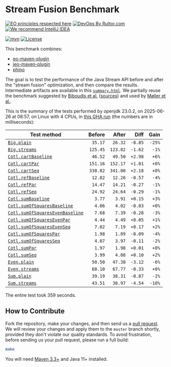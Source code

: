 # Stream Fusion Benchmark

[![EO principles respected here](https://www.elegantobjects.org/badge.svg)](https://www.elegantobjects.org)
[![DevOps By Rultor.com](https://www.rultor.com/b/objectionary/eo)](https://www.rultor.com/p/objectionary/eo)
[![We recommend IntelliJ IDEA](https://www.elegantobjects.org/intellij-idea.svg)](https://www.jetbrains.com/idea/)

[![mvn](https://github.com/objectionary/benchmark/actions/workflows/mvn.yml/badge.svg)](https://github.com/objectionary/benchmark/actions/workflows/mvn.yml)
[![License](https://img.shields.io/badge/license-MIT-green.svg)](LICENSE.txt)

This benchmark combines:

* [eo-maven-plugin](https://github.com/objectionary/eo)
* [jeo-maven-plugin](https://github.com/objectionary/jeo-maven-plugin)
* [phino](https://github.com/objectionary/phino)

The goal is to test the performance of the Java Stream API before
and after the "stream fusion" optimization, and then compare the results.
Intermediate artifacts are available in this
[`summary.html`](https://www.objectionary.com/benchmark/summary.html).
We partially reuse the benchmark suggested by
[Biboudis et al.](https://arxiv.org/abs/1406.6631)
([sources](https://github.com/biboudis/clashofthelambdas))
and used by
[Møller et al.](https://dl.acm.org/doi/abs/10.1145/3428236).

<!-- benchmark_begin -->
This is the summary of the tests performed
by openjdk 23.0.2, on 2025-06-26
at 08:57, on Linux with 4 CPUs,
in [this GHA run][benchmark-gha]
(the numbers are in milliseconds):

| Test method | Before | After | Diff | Gain |
| --- | --: | --: | --: | --: |
| [`Big.plain`](https://github.com/objectionary/benchmark/blob/master/src/main/java/org/eolang/benchmark/Big.java) | `35.17` | `26.32` | `-8.85` | `-25%` |
| [`Big.streams`](https://github.com/objectionary/benchmark/blob/master/src/main/java/org/eolang/benchmark/Big.java) | `125.45` | `123.82` | `-1.62` | `-1%` |
| [`Cotl.cartBaseline`](https://github.com/objectionary/benchmark/blob/master/src/main/java/org/eolang/benchmark/Cotl.java) | `46.52` | `49.50` | `+2.98` | `+6%` |
| [`Cotl.cartPar`](https://github.com/objectionary/benchmark/blob/master/src/main/java/org/eolang/benchmark/Cotl.java) | `151.16` | `152.17` | `+1.01` | `+0%` |
| [`Cotl.cartSeq`](https://github.com/objectionary/benchmark/blob/master/src/main/java/org/eolang/benchmark/Cotl.java) | `338.82` | `341.00` | `+2.18` | `+0%` |
| [`Cotl.refBaseline`](https://github.com/objectionary/benchmark/blob/master/src/main/java/org/eolang/benchmark/Cotl.java) | `12.82` | `12.26` | `-0.57` | `-4%` |
| [`Cotl.refPar`](https://github.com/objectionary/benchmark/blob/master/src/main/java/org/eolang/benchmark/Cotl.java) | `14.47` | `14.21` | `-0.27` | `-1%` |
| [`Cotl.refSeq`](https://github.com/objectionary/benchmark/blob/master/src/main/java/org/eolang/benchmark/Cotl.java) | `24.92` | `24.64` | `-0.29` | `-1%` |
| [`Cotl.sumBaseline`](https://github.com/objectionary/benchmark/blob/master/src/main/java/org/eolang/benchmark/Cotl.java) | `3.77` | `3.91` | `+0.15` | `+3%` |
| [`Cotl.sumOfSquaresBaseline`](https://github.com/objectionary/benchmark/blob/master/src/main/java/org/eolang/benchmark/Cotl.java) | `4.06` | `4.02` | `-0.03` | `+0%` |
| [`Cotl.sumOfSquaresEvenBaseline`](https://github.com/objectionary/benchmark/blob/master/src/main/java/org/eolang/benchmark/Cotl.java) | `7.68` | `7.39` | `-0.28` | `-3%` |
| [`Cotl.sumOfSquaresEvenPar`](https://github.com/objectionary/benchmark/blob/master/src/main/java/org/eolang/benchmark/Cotl.java) | `4.44` | `4.49` | `+0.05` | `+1%` |
| [`Cotl.sumOfSquaresEvenSeq`](https://github.com/objectionary/benchmark/blob/master/src/main/java/org/eolang/benchmark/Cotl.java) | `7.02` | `7.19` | `+0.17` | `+2%` |
| [`Cotl.sumOfSquaresPar`](https://github.com/objectionary/benchmark/blob/master/src/main/java/org/eolang/benchmark/Cotl.java) | `1.98` | `1.89` | `-0.09` | `-4%` |
| [`Cotl.sumOfSquaresSeq`](https://github.com/objectionary/benchmark/blob/master/src/main/java/org/eolang/benchmark/Cotl.java) | `4.07` | `3.97` | `-0.11` | `-2%` |
| [`Cotl.sumPar`](https://github.com/objectionary/benchmark/blob/master/src/main/java/org/eolang/benchmark/Cotl.java) | `1.97` | `1.98` | `+0.01` | `+0%` |
| [`Cotl.sumSeq`](https://github.com/objectionary/benchmark/blob/master/src/main/java/org/eolang/benchmark/Cotl.java) | `3.99` | `4.08` | `+0.10` | `+2%` |
| [`Even.plain`](https://github.com/objectionary/benchmark/blob/master/src/main/java/org/eolang/benchmark/Even.java) | `50.50` | `47.38` | `-3.12` | `-6%` |
| [`Even.streams`](https://github.com/objectionary/benchmark/blob/master/src/main/java/org/eolang/benchmark/Even.java) | `68.10` | `67.77` | `-0.33` | `+0%` |
| [`Sum.plain`](https://github.com/objectionary/benchmark/blob/master/src/main/java/org/eolang/benchmark/Sum.java) | `39.19` | `38.31` | `-0.87` | `-2%` |
| [`Sum.streams`](https://github.com/objectionary/benchmark/blob/master/src/main/java/org/eolang/benchmark/Sum.java) | `43.51` | `38.97` | `-4.54` | `-10%` |

The entire test took 359 seconds.
<!-- benchmark_end -->

## How to Contribute

Fork the repository, make your changes, and then send us
a [pull request](https://www.yegor256.com/2014/04/15/github-guidelines.html).
We will review your changes and apply them to the `master` branch shortly,
provided they don't violate our quality standards. To avoid frustration,
before sending us your pull request, please run a full build:

```bash
make
```

You will need [Maven 3.3+](https://maven.apache.org) and Java 11+ installed.

[benchmark-gha]: https://github.com/objectionary/benchmark/actions/runs/9684425433
